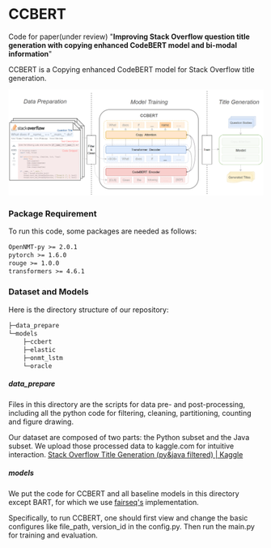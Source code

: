# CCBERT

Code for paper(under review) "**Improving Stack Overflow question title generation with copying enhanced CodeBERT model and bi-modal information**"

CCBERT is a Copying enhanced CodeBERT model for Stack Overflow title generation.

![framework](./figs/framework.png)

### Package Requirement

To run this code, some packages are needed as follows:

```
OpenNMT-py >= 2.0.1
pytorch >= 1.6.0
rouge >= 1.0.0
transformers >= 4.6.1
```

### Dataset and Models

Here is the directory structure of our repository:

```
├─data_prepare
└─models
    ├─ccbert
    ├─elastic
    ├─onmt_lstm
    └─oracle
```
##### data_prepare

Files in this directory are the scripts for data pre- and post-processing, including all the python code for filtering, cleaning, partitioning, counting and figure drawing.

Our dataset are composed of two parts: the Python subset and the Java subset. We upload those processed data to kaggle.com for intuitive interaction. [Stack Overflow Title Generation (py&java filtered) | Kaggle](https://www.kaggle.com/qwzfj999/stack-overflow-title-generation-pyjava-filtered)

##### models

We put the code for CCBERT  and all baseline models in this directory except BART, for which we use [fairseq's](https://github.com/pytorch/fairseq/tree/master/examples/bart) implementation.

Specifically, to run CCBERT, one should first view and change the basic configures like file_path, version_id in the config.py. Then run the main.py for training and evaluation.